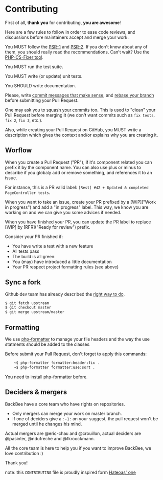 Contributing
============

First of all, **thank you** for contributing, **you are awesome**!

Here are a few rules to follow in order to ease code reviews, and discussions before
maintainers accept and merge your work.

You MUST follow the [PSR-1](http://www.php-fig.org/psr/1/) and
[PSR-2](http://www.php-fig.org/psr/2/). If you don't know about any of them, you
should really read the recommendations. Can't wait? Use the [PHP-CS-Fixer
tool](http://cs.sensiolabs.org/).

You MUST run the test suite.

You MUST write (or update) unit tests.

You SHOULD write documentation.

Please, write [commit messages that make
sense](http://tbaggery.com/2008/04/19/a-note-about-git-commit-messages.html),
and [rebase your branch](http://git-scm.com/book/en/Git-Branching-Rebasing)
before submitting your Pull Request.

One may ask you to [squash your
commits](http://gitready.com/advanced/2009/02/10/squashing-commits-with-rebase.html)
too. This is used to "clean" your Pull Request before merging it (we don't want
commits such as `fix tests`, `fix 2`, `fix 3`, etc.).

Also, while creating your Pull Request on GitHub, you MUST write a description
which gives the context and/or explains why you are creating it.

Worflow
-------

When you create a Pull Request ("PR"), if it's component related you can prefix it by the component name.
You can also use plus or minus to describe if you globaly add or remove something, and references it to an issue.

For instance, this is a PR valid label: ``[Rest] #42 + Updated & completed PageController tests``.

When you want to take an issue, create your PR prefixed by a [WIP]("Work in progress") and add a "in progress" label.
This way, we know you are working on and we can give you some advices if needed.

When you have finished your PR, you can update the PR label to replace [WIP] by [RFR]("Ready for review") prefix.

Consider your PR finished if:
* You have write a test with a new feature
* All tests pass
* The build is all green
* You (may) have introduced a little documentation
* Your PR respect project formatting rules (see above)

Sync a fork
-----------

Github dev team has already described the [right way to do](https://help.github.com/articles/syncing-a-fork/).

```bash
$ git fetch upstream
$ git checkout master
$ git merge upstream/master
```

Formatting
----------

We use [php-formatter](https://github.com/mmoreram/php-formatter) to
manage your file headers and the way the use statments should be added to the classes.

Before submit your Pull Request, don't forget to apply this commands:

```sh
    ~$ php-formatter formatter:header:fix .
    ~$ php-formatter formatter:use:sort .
```
You need to install php-formatter before.

Deciders & mergers
------------------

BackBee have a core team who have rights on repositories.
* Only mergers can merge your work on master branch.
* If one of deciders give a ``:-1:`` on your suggest, the pull request won't be merged until he changes his mind.

Actual mergers are @eric-chau and @crouillon, actual deciders are @pasinter, @ndufreche and @fkroockmann.

All the core team is here to help you if you want to improve BackBee, we love contribution :)


Thank you!

note: this ``CONTRIBUTING`` file is proudly inspired form [Hateoas' one](https://github.com/willdurand/Hateoas/blob/master/CONTRIBUTING.md)

